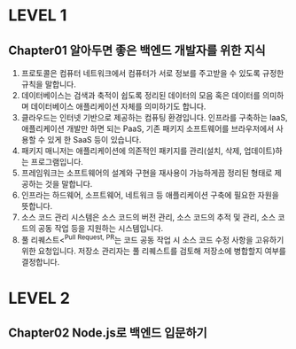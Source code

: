 # LEVEL 1

## Chapter01 알아두면 좋은 백엔드 개발자를 위한 지식

1. 프로토콜은 컴퓨터 네트워크에서 컴퓨터가 서로 정보를 주고받을 수 있도록 규정한 규칙을 말합니다.
2. 데이터베이스는 검색과 축적이 쉽도록 정리된 데이터의 모음 혹은 데이터를 의미하며 데이터베이스 애플리케이션 자체를 의미하기도 합니다.
3. 클라우드는 인터넷 기반으로 제공하는 컴퓨팅 환경입니다. 인프라를 구축하는 IaaS, 애플리케이션 개발만 하면 되는 PaaS, 기존 패키지 소프트웨어를 브라우저에서 사용할 수 있게 한 SaaS 등이 있습니다.
4. 패키지 매니저는 애플리케이션에 의존적인 패키지를 관리(설치, 삭제, 업데이트)하는 프로그램입니다.
5. 프레임워크는 소프트웨어의 설계와 구현을 재사용이 가능하게끔 정리된 형태로 제공하는 것을 말합니다.
6. 인프라는 하드웨어, 소프트웨어, 네트워크 등 애플리케이션 구축에 필요한 자원을 뜻합니다.
7. 소스 코드 관리 시스템은 소스 코드의 버전 관리, 소스 코드의 추적 및 관리, 소스 코드의 공동 작업 등을 지원하는 시스템입니다.
8. 풀 리퀘스트<<sup>Pull Request, PR</sup>는 코드 공동 작업 시 소스 코드 수정 사항을 고유하기 위한 요청입니다. 저장소 관리자는 풀 리퀘스트를 검토해 저장소에 병합할지 여부를 결정합니다.

# LEVEL 2

## Chapter02 Node.js로 백엔드 입문하기

